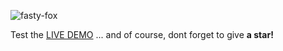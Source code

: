 ![fasty-fox](https://user-images.githubusercontent.com/25417015/114874766-4daadb00-9e05-11eb-9f02-026a1f93ca36.jpg)

Test the [LIVE DEMO](https://soringfs.github.io/fastyfox/)
... and of course, dont forget to give **a star!**
